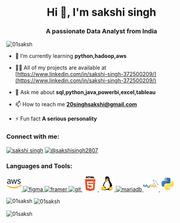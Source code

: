 <h1 align="center">Hi 👋, I'm sakshi singh</h1>
<h3 align="center">A passionate Data Analyst from India</h3>

<p align="left"> <img src="https://komarev.com/ghpvc/?username=01saksh&label=Profile%20views&color=0e75b6&style=flat" alt="01saksh" /> </p>

- 🌱 I’m currently learning **python,hadoop,aws**

- 👨‍💻 All of my projects are available at [https://www.linkedin.com/in/sakshi-singh-372500209/](https://www.linkedin.com/in/sakshi-singh-372500209/)

- 💬 Ask me about **sql,python,java,powerbi,excel,tableau**

- 📫 How to reach me **20singhsakshi@gmail.com**

- ⚡ Fun fact **A serious personality**

<h3 align="left">Connect with me:</h3>
<p align="left">
<a href="https://linkedin.com/in/sakshi singh" target="blank"><img align="center" src="https://raw.githubusercontent.com/rahuldkjain/github-profile-readme-generator/master/src/images/icons/Social/linked-in-alt.svg" alt="sakshi singh" height="30" width="40" /></a>
<a href="https://www.hackerrank.com/@sakshisingh2807" target="blank"><img align="center" src="https://raw.githubusercontent.com/rahuldkjain/github-profile-readme-generator/master/src/images/icons/Social/hackerrank.svg" alt="@sakshisingh2807" height="30" width="40" /></a>
</p>

<h3 align="left">Languages and Tools:</h3>
<p align="left"> <a href="https://aws.amazon.com" target="_blank" rel="noreferrer"> <img src="https://raw.githubusercontent.com/devicons/devicon/master/icons/amazonwebservices/amazonwebservices-original-wordmark.svg" alt="aws" width="40" height="40"/> </a> <a href="https://www.figma.com/" target="_blank" rel="noreferrer"> <img src="https://www.vectorlogo.zone/logos/figma/figma-icon.svg" alt="figma" width="40" height="40"/> </a> <a href="https://www.framer.com/" target="_blank" rel="noreferrer"> <img src="https://www.vectorlogo.zone/logos/framer/framer-icon.svg" alt="framer" width="40" height="40"/> </a> <a href="https://git-scm.com/" target="_blank" rel="noreferrer"> <img src="https://www.vectorlogo.zone/logos/git-scm/git-scm-icon.svg" alt="git" width="40" height="40"/> </a> <a href="https://www.w3.org/html/" target="_blank" rel="noreferrer"> <img src="https://raw.githubusercontent.com/devicons/devicon/master/icons/html5/html5-original-wordmark.svg" alt="html5" width="40" height="40"/> </a> <a href="https://www.linux.org/" target="_blank" rel="noreferrer"> <img src="https://raw.githubusercontent.com/devicons/devicon/master/icons/linux/linux-original.svg" alt="linux" width="40" height="40"/> </a> <a href="https://mariadb.org/" target="_blank" rel="noreferrer"> <img src="https://www.vectorlogo.zone/logos/mariadb/mariadb-icon.svg" alt="mariadb" width="40" height="40"/> </a> <a href="https://www.mysql.com/" target="_blank" rel="noreferrer"> <img src="https://raw.githubusercontent.com/devicons/devicon/master/icons/mysql/mysql-original-wordmark.svg" alt="mysql" width="40" height="40"/> </a> <a href="https://www.python.org" target="_blank" rel="noreferrer"> <img src="https://raw.githubusercontent.com/devicons/devicon/master/icons/python/python-original.svg" alt="python" width="40" height="40"/> </a> </p>

<p><img align="left" src="https://github-readme-stats.vercel.app/api/top-langs?username=01saksh&show_icons=true&locale=en&layout=compact" alt="01saksh" /></p>

<p>&nbsp;<img align="center" src="https://github-readme-stats.vercel.app/api?username=01saksh&show_icons=true&locale=en" alt="01saksh" /></p>

<p><img align="center" src="https://github-readme-streak-stats.herokuapp.com/?user=01saksh&" alt="01saksh" /></p>


